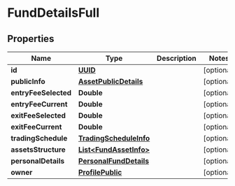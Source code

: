 # FundDetailsFull

## Properties
Name | Type | Description | Notes
------------ | ------------- | ------------- | -------------
**id** | [**UUID**](UUID.md) |  |  [optional]
**publicInfo** | [**AssetPublicDetails**](AssetPublicDetails.md) |  |  [optional]
**entryFeeSelected** | **Double** |  |  [optional]
**entryFeeCurrent** | **Double** |  |  [optional]
**exitFeeSelected** | **Double** |  |  [optional]
**exitFeeCurrent** | **Double** |  |  [optional]
**tradingSchedule** | [**TradingScheduleInfo**](TradingScheduleInfo.md) |  |  [optional]
**assetsStructure** | [**List&lt;FundAssetInfo&gt;**](FundAssetInfo.md) |  |  [optional]
**personalDetails** | [**PersonalFundDetails**](PersonalFundDetails.md) |  |  [optional]
**owner** | [**ProfilePublic**](ProfilePublic.md) |  |  [optional]
